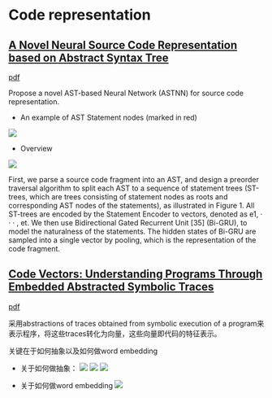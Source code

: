 # Code representation

## [A Novel Neural Source Code Representation based on Abstract Syntax Tree](http://xuwang.tech/paper/astnn_icse2019.pdf)

[pdf](http://xuwang.tech/paper/astnn_icse2019.pdf)

Propose a novel AST-based Neural Network (ASTNN) for source code
representation.

- An example of AST Statement nodes (marked in red)

![](https://i.loli.net/2019/09/25/mKRJpCDcZu7bG14.png)

- Overview

![](https://i.loli.net/2019/09/25/PFWhzAdqYB9Tbcw.png)

First, we parse a source code fragment into an AST, and design a preorder traversal algorithm to split each AST to a sequence of statement trees (ST-trees, which are trees consisting of statement nodes as roots and corresponding AST nodes of the statements), as illustrated in Figure 1. All ST-trees are encoded by the Statement Encoder to vectors, denoted as e1, · · · , et. We then use Bidirectional Gated Recurrent Unit [35] (Bi-GRU), to model the naturalness of the statements. The hidden states of Bi-GRU are sampled into a single vector by pooling, which is the representation of the code fragment.


## [Code Vectors: Understanding Programs Through Embedded Abstracted Symbolic Traces](https://arxiv.org/pdf/1803.06686.pdf)

[pdf](https://arxiv.org/pdf/1803.06686.pdf)

采用abstractions of traces obtained from symbolic execution of a program来表示程序，将这些traces转化为向量，这些向量即代码的特征表示。

关键在于如何抽象以及如何做word embedding

- 关于如何做抽象：
  ![](https://i.loli.net/2019/09/25/JafQ68xZEvOIjUR.png)
  ![](https://i.loli.net/2019/09/25/264JMpCwEgOFVhq.png)
  ![](https://i.loli.net/2019/09/25/D3fBOnV92WhAQS4.png)


- 关于如何做word embedding
  ![](https://i.loli.net/2019/09/25/kyGD2X45m7TpofO.png)
